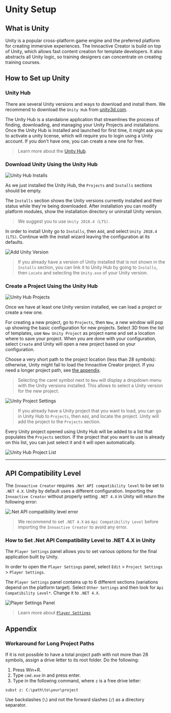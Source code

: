 # Unity Setup

## What is Unity

Unity is a popular cross-platform game engine and the preferred platform for creating immersive experiences. The Innoactive Creator is build on top of Unity, which allows fast content creation for template developers. It also abstracts all Unity logic, so training designers can concentrate on creating training courses.

## How to Set up Unity

### Unity Hub

There are several Unity versions and ways to download and install them. We recommend to download the `Unity Hub` from [unity3d.com](https://unity3d.com/get-unity/download).

The Unity Hub is a standalone application that streamlines the process of finding, downloading, and managing your Unity Projects and installations. Once the Unity Hub is installed and launched for first time, it might ask you to activate a unity license, which will require you to login using a Unity account. If you don't have one, you can create a new one for free.

>Learn more about the [Unity Hub](https://docs.unity3d.com/Manual/GettingStartedUnityHub.html).

### Download Unity Using the Unity Hub

![Unity Hub Installs](../images/unity-setup/unity-hub-installs-panel.png "Unity Hub - Installs")

As we just installed the Unity Hub, the `Projects` and `Installs` sections should be empty.

The `Installs` section shows the Unity versions currently installed and their status while they're being downloaded. After installation you can modify platform modules, show the installation directory or uninstall Unity version.

> We suggest you to use `Unity 2018.4 (LTS)`.

In order to install Unity go to `Installs`, then `Add`, and select `Unity 2018.4 (LTS)`. Continue with the install wizard leaving the configuration at its defaults.

![Add Unity Version](../images/unity-setup/choose-unity-version.png "Add Unity Version")

> If you already have a version of Unity installed that is not shown in the `Installs` section, you can link it to Unity Hub by going to `Installs`, then `Locate` and selecting the `Unity.exe` of your Unity version.

### Create a Project Using the Unity Hub

![Unity Hub Projects](../images/unity-setup/unity-hub-projects-panel.png "Unity Hub - Projects")

Once we have at least one Unity version installed, we can load a project or create a new one.

For creating a new project, go to `Projects`, then `New`, a new window will pop up showing the basic configuration for new projects. Select 3D from the list of templates, use `New Unity Project` as project name and set a location where to save your project. When you are done with your configuration, select `Create` and Unity will open a new project based on your configuration.

Choose a very short path to the project location (less than 28 symbols): otherwise, Unity might fail to load the Innoactive Creator project. If you need a longer project path, see [the appendix](#appendix).

> Selecting the caret symbol next to `New` will display a dropdown menu with the Unity versions installed. This allows to select a Unity version for the new project.

![Unity Project Settings](../images/unity-setup/setup-unity.project.png "New Unity project configuration")

> If you already have a Unity project that you want to load, you can go in Unity Hub to `Projects`, then `Add`, and locate the project. Unity will add the project to the `Projects` section.

Every Unity project opened using Unity Hub will be added to a list that populates the `Projects` section. If the project that you want to use is already on this list, you can just select it and it will open automatically.

![Unity Hub Project List](../images/unity-setup/unity-hub-list-of-projects.png "Projects list")

---

## API Compatibility Level

The `Innoactive Creator` requires `.Net API compatibility level` to be set to `.NET 4.X`. Unity by default uses a different configuration. Importing the `Innoactive Creator` without properly setting `.NET 4.X` in Unity will return the following error:

![.Net API compatibility level error](../images/unity-setup/net-api-level-error.png "Incompatible .Net API level")

>We recommend to set `.NET 4.X` as `Api Compatibility Level` before importing the `Innoactive Creator` to avoid any error.

### How to Set .Net API Compatibility Level to .NET 4.X in Unity

The `Player Settings` panel allows you to set various options for the final application built by Unity.

In order to open the `Player Settings` panel, select `Edit` > `Project Settings` > `Player Settings`.

The `Player Settings` panel contains up to 6 different sections (variations depend on the platform target). Select `Other Settings` and then look for `Api Compatibility Level*`. Change it to `.NET 4.X`.

![Player Settings Panel](../images/unity-setup/player-settings-other-api-level.png "Api Compatibility Level - .Net 4.x")

>Learn more about [`Player Settings`](https://docs.unity3d.com/Manual/class-PlayerSettings.html)

## Appendix

### Workaround for Long Project Paths

If it is not possible to have a total project path with not more than 28 symbols, assign a drive letter to its root folder. Do the following:

1. Press Win+R.
2. Type `cmd.exe` in and press enter.
3. Type in the following command, where `z` is a free drive letter:

`subst z: C:\path\to\your\project`

Use backslashes (` \ `) and not the forward slashes (` / `) as a directory separator. 

